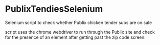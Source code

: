 # PublixTendiesSelenium
Selenium script to check whether Publix chicken tender subs are on sale

script uses the chrome webdriver to run through the Publix site and check for the presence of an element after getting past the zip code screen.
